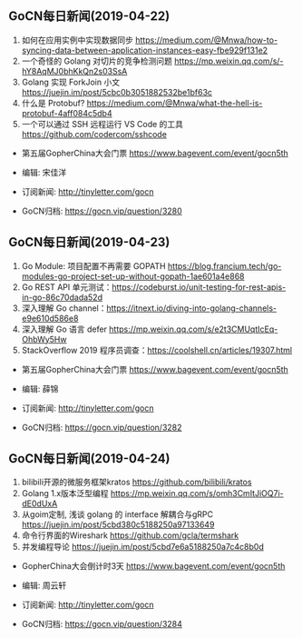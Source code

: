 ## GoCN每日新闻(2019-04-22)

1. 如何在应用实例中实现数据同步 https://medium.com/@Mnwa/how-to-syncing-data-between-application-instances-easy-fbe929f131e2
2. 一个奇怪的 Golang 对切片的竞争检测问题 https://mp.weixin.qq.com/s/-hY8AqMJ0bhKkQn2s03SsA
3. Golang 实现 ForkJoin 小文 https://juejin.im/post/5cbc0b3051882532be1bf63c
4. 什么是 Protobuf? https://medium.com/@Mnwa/what-the-hell-is-protobuf-4aff084c5db4
5. 一个可以通过 SSH 远程运行 VS Code 的工具 https://github.com/codercom/sshcode

- 第五届GopherChina大会门票 https://www.bagevent.com/event/gocn5th

- 编辑: 宋佳洋
- 订阅新闻: http://tinyletter.com/gocn
- GoCN归档: https://gocn.vip/question/3280

## GoCN每日新闻(2019-04-23)

1. Go Module: 项目配置不再需要 GOPATH  https://blog.francium.tech/go-modules-go-project-set-up-without-gopath-1ae601a4e868
2. Go REST API 单元测试：https://codeburst.io/unit-testing-for-rest-apis-in-go-86c70dada52d
2. 深入理解 Go channel：https://itnext.io/diving-into-golang-channels-e9e610d586e8
4. 深入理解 Go 语言 defer https://mp.weixin.qq.com/s/e2t3CMUqtIcEq-OhbWy5Hw 
5. StackOverflow 2019 程序员调查：https://coolshell.cn/articles/19307.html

- 第五届GopherChina大会门票 https://www.bagevent.com/event/gocn5th

- 编辑: 薛锦
- 订阅新闻: http://tinyletter.com/gocn
- GoCN归档: https://gocn.vip/question/3282

## GoCN每日新闻(2019-04-24)

1. bilibili开源的微服务框架kratos https://github.com/bilibili/kratos
2. Golang 1.x版本泛型编程 https://mp.weixin.qq.com/s/omh3CmItJiOQ7i-dE0dUxA
3. 从goim定制, 浅谈 golang 的 interface 解耦合与gRPC https://juejin.im/post/5cbd380c5188250a97133649
4. 命令行界面的Wireshark https://github.com/gcla/termshark
5. 并发编程导论 https://juejin.im/post/5cbd7e6a5188250a7c4c8b0d

- GopherChina大会倒计时3天 https://www.bagevent.com/event/gocn5th

- 编辑: 周云轩
- 订阅新闻: http://tinyletter.com/gocn
- GoCN归档: https://gocn.vip/question/3284
